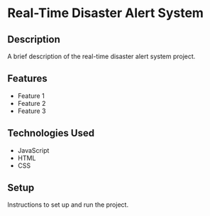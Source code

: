 # Real-Time Disaster Alert System

## Description

A brief description of the real-time disaster alert system project.

## Features

- Feature 1
- Feature 2
- Feature 3

## Technologies Used

- JavaScript
- HTML
- CSS

## Setup

Instructions to set up and run the project.
